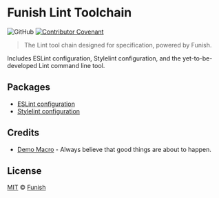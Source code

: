 # Funish Lint Toolchain

![GitHub](https://img.shields.io/github/license/funish/3rd-config)
[![Contributor Covenant](https://img.shields.io/badge/Contributor%20Covenant-2.1-4baaaa.svg)](https://www.contributor-covenant.org/version/2/1/code_of_conduct/)

> The Lint tool chain designed for specification, powered by Funish.

Includes ESLint configuration, Stylelint configuration, and the yet-to-be-developed Lint command line tool.

## Packages

- [ESLint configuration](./packages/eslint-config/README.md)
- [Stylelint configuration](./packages/stylelint-config/README.md)

## Credits

- [Demo Macro](https://github.com/DemoMacro) - Always believe that good things are about to happen.

## License

[MIT](LICENSE) &copy; [Funish](https://funish.net/)
